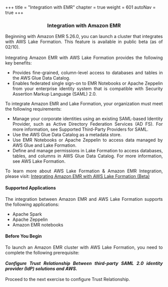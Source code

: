 +++
title = "Integration with EMR"
chapter = true
weight = 601
autoNav = true
+++

<center><h3>Integration with Amazon EMR</h3></center>

<div style="text-align: justify">
    Beginning with Amazon EMR 5.26.0, you can launch a cluster that integrates with AWS Lake Formation. This feature is available in public beta (as of 02/10).
    <br/><br/>
    Integrating Amazon EMR with AWS Lake Formation provides the following key benefits:
    <ul>
        <li>Provides fine-grained, column-level access to databases and tables in the AWS Glue Data Catalog.</li>
        <li>Enables federated single sign-on to EMR Notebooks or Apache Zeppelin from your enterprise identity system that is compatible with Security Assertion Markup Language (SAML) 2.0.</li>
    </ul>
    To integrate Amazon EMR and Lake Formation, your organization must meet the following requirements:
    <ul>
        <li>Manage your corporate identities using an existing SAML-based Identity Provider, such as Active Directory Federation Services (AD FS). For more information, see Supported Third-Party Providers for SAML.</li>
        <li>Use the AWS Glue Data Catalog as a metadata store.</li>
        <li>Use EMR Notebooks or Apache Zeppelin to access data managed by AWS Glue and Lake Formation.</li>
        <li>Define and manage permissions in Lake Formation to access databases, tables, and columns in AWS Glue Data Catalog. For more information, see AWS Lake Formation.</li>
    </ul>
    To learn more about AWS Lake Formation & Amazon EMR Integration, please visit: <a href="https://docs.aws.amazon.com/emr/latest/ManagementGuide/emr-lake-formation.html" target="_blank">Integrating Amazon EMR with AWS Lake Formation (Beta)</a></left>
    <h4>Supported Applications</h4>
    The integration between Amazon EMR and AWS Lake Formation supports the following applications:
    <ul>
        <li>Apache Spark</li>
        <li>Apache Zeppelin</li>
        <li>Amazon EMR notebooks</li>
    </ul>
    
   <h4>Before You Begin</h4>
    To launch an Amazon EMR cluster with AWS Lake Formation, you need to complete the following prerequisite:
    <br/><br/><b><i>Configure Trust Relationship Between third-party SAML 2.0 identity provider (IdP) solutions and AWS.</i></b>
    <br/><br/>Proceed to the next exercise to configure Trust Relationship.
</div>